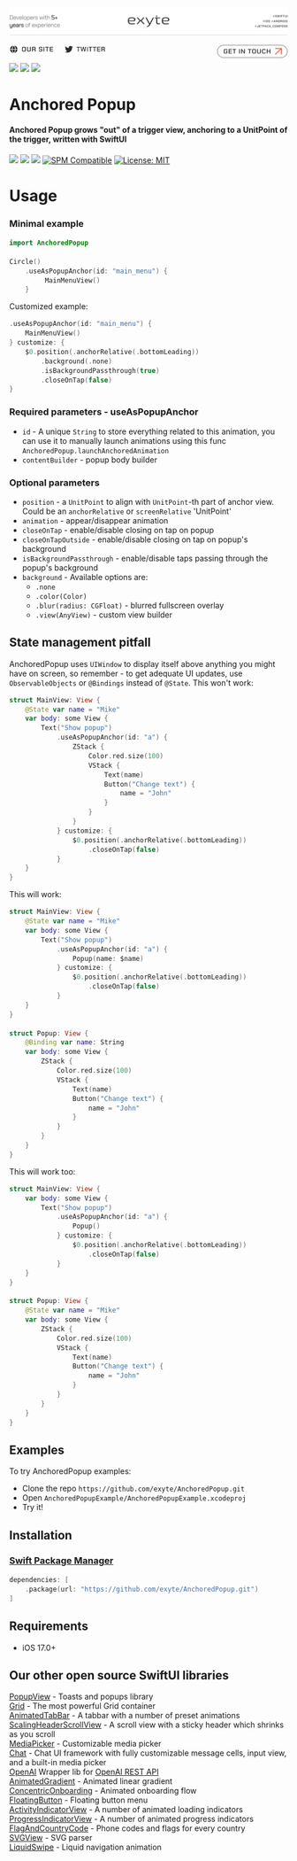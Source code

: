 <a href="https://exyte.com/"><picture><source media="(prefers-color-scheme: dark)" srcset="https://raw.githubusercontent.com/exyte/media/master/common/header-dark.png"><img src="https://raw.githubusercontent.com/exyte/media/master/common/header-light.png"></picture></a>

<a href="https://exyte.com/"><picture><source media="(prefers-color-scheme: dark)" srcset="https://raw.githubusercontent.com/exyte/media/master/common/our-site-dark.png" width="80" height="16"><img src="https://raw.githubusercontent.com/exyte/media/master/common/our-site-light.png" width="80" height="16"></picture></a>&nbsp;&nbsp;&nbsp;&nbsp;&nbsp;<a href="https://twitter.com/exyteHQ"><picture><source media="(prefers-color-scheme: dark)" srcset="https://raw.githubusercontent.com/exyte/media/master/common/twitter-dark.png" width="74" height="16"><img src="https://raw.githubusercontent.com/exyte/media/master/common/twitter-light.png" width="74" height="16">
</picture></a> <a href="https://exyte.com/contacts"><picture><source media="(prefers-color-scheme: dark)" srcset="https://raw.githubusercontent.com/exyte/media/master/common/get-in-touch-dark.png" width="128" height="24" align="right"><img src="https://raw.githubusercontent.com/exyte/media/master/common/get-in-touch-light.png" width="128" height="24" align="right"></picture></a>

<p float="left">
  <img src="https://github.com/user-attachments/assets/07514304-b4ba-451a-b383-b5cfa3bb67a4" width="200" />
  <img src="https://github.com/user-attachments/assets/fe540201-46f2-44ec-ad9d-5c413f49d6d2" width="200" /> 
  <img src="https://github.com/user-attachments/assets/74ec138c-8695-4819-8455-b32f117a5a1e" width="200" />
</p>

<p><h1 align="left">Anchored Popup</h1></p>

<p><h4>Anchored Popup grows "out" of a trigger view, anchoring to a UnitPoint of the trigger, written with SwiftUI</h4></p>

![](https://img.shields.io/github/v/tag/exyte/anchoredPopup?label=Version)
[![](https://img.shields.io/endpoint?url=https%3A%2F%2Fswiftpackageindex.com%2Fapi%2Fpackages%2Fexyte%2FAnchoredPopup%2Fbadge%3Ftype%3Dswift-versions)](https://swiftpackageindex.com/exyte/AnchoredPopup)
[![](https://img.shields.io/endpoint?url=https%3A%2F%2Fswiftpackageindex.com%2Fapi%2Fpackages%2Fexyte%2FAnchoredPopup%2Fbadge%3Ftype%3Dplatforms)](https://swiftpackageindex.com/exyte/AnchoredPopup)
[![SPM Compatible](https://img.shields.io/badge/SwiftPM-Compatible-brightgreen.svg)](https://swiftpackageindex.com/exyte/AnchoredPopup)
[![License: MIT](https://img.shields.io/badge/License-MIT-black.svg)](https://opensource.org/licenses/MIT)

# Usage

### Minimal example

```swift
import AnchoredPopup

Circle()
    .useAsPopupAnchor(id: "main_menu") {
         MainMenuView()
    }
```

Customized example:
```swift
.useAsPopupAnchor(id: "main_menu") {
    MainMenuView()
} customize: {
    $0.position(.anchorRelative(.bottomLeading))
        .background(.none)
        .isBackgroundPassthrough(true)
        .closeOnTap(false)
}
```

### Required parameters - useAsPopupAnchor 
- `id` - A unique `String` to store everything related to this animation, you can use it to manually launch animations using this func `AnchoredPopup.launchAnchoredAnimation`    
- `contentBuilder` - popup body builder

### Optional parameters
- `position` - a `UnitPoint` to align with `UnitPoint`-th part of anchor view. Could be an `anchorRelative` or `screenRelative` 'UnitPoint'   
- `animation` - appear/disappear animation   
- `closeOnTap` - enable/disable closing on tap on popup    
- `closeOnTapOutside` - enable/disable closing on tap on popup's background     
- `isBackgroundPassthrough` - enable/disable taps passing through the popup's background     
- `background` - Available options are:     
    * `.none`
    * `.color(Color)`    
    * `.blur(radius: CGFloat)` - blurred fullscreen overlay    
    * `.view(AnyView)` - custom view builder   

## State management pitfall
AnchoredPopup uses `UIWindow` to display itself above anything you might have on screen, so remember - to get adequate UI updates, use `ObservableObjects` or `@Bindings` instead of `@State`. This won't work:
```swift
struct MainView: View {
    @State var name = "Mike"
    var body: some View {
        Text("Show popup")
            .useAsPopupAnchor(id: "a") {
                ZStack {
                    Color.red.size(100)
                    VStack {
                        Text(name)
                        Button("Change text") {
                            name = "John"
                        }
                    }
                }
            } customize: {
                $0.position(.anchorRelative(.bottomLeading))
                    .closeOnTap(false)
            }
    }
}
```
This will work:
```swift
struct MainView: View {
    @State var name = "Mike"
    var body: some View {
        Text("Show popup")
            .useAsPopupAnchor(id: "a") {
                Popup(name: $name)
            } customize: {
                $0.position(.anchorRelative(.bottomLeading))
                    .closeOnTap(false)
            }
    }
}

struct Popup: View {
    @Binding var name: String
    var body: some View {
        ZStack {
            Color.red.size(100)
            VStack {
                Text(name)
                Button("Change text") {
                    name = "John"
                }
            }
        }
    }
}
```
This will work too:
```swift
struct MainView: View {
    var body: some View {
        Text("Show popup")
            .useAsPopupAnchor(id: "a") {
                Popup()
            } customize: {
                $0.position(.anchorRelative(.bottomLeading))
                    .closeOnTap(false)
            }
    }
}

struct Popup: View {
    @State var name = "Mike"
    var body: some View {
        ZStack {
            Color.red.size(100)
            VStack {
                Text(name)
                Button("Change text") {
                    name = "John"
                }
            }
        }
    }
}
```

## Examples

To try AnchoredPopup examples:
- Clone the repo `https://github.com/exyte/AnchoredPopup.git`
- Open `AnchoredPopupExample/AnchoredPopupExample.xcodeproj`
- Try it!

## Installation

### [Swift Package Manager](https://swift.org/package-manager/)

```swift
dependencies: [
    .package(url: "https://github.com/exyte/AnchoredPopup.git")
]
```

## Requirements

* iOS 17.0+ 

## Our other open source SwiftUI libraries
[PopupView](https://github.com/exyte/PopupView) - Toasts and popups library    
[Grid](https://github.com/exyte/Grid) - The most powerful Grid container     
[AnimatedTabBar](https://github.com/exyte/AnimatedTabBar) - A tabbar with a number of preset animations   
[ScalingHeaderScrollView](https://github.com/exyte/ScalingHeaderScrollView) - A scroll view with a sticky header which shrinks as you scroll  
[MediaPicker](https://github.com/exyte/mediapicker) - Customizable media picker     
[Chat](https://github.com/exyte/chat) - Chat UI framework with fully customizable message cells, input view, and a built-in media picker  
[OpenAI](https://github.com/exyte/OpenAI) Wrapper lib for [OpenAI REST API](https://platform.openai.com/docs/api-reference/introduction)    
[AnimatedGradient](https://github.com/exyte/AnimatedGradient) - Animated linear gradient     
[ConcentricOnboarding](https://github.com/exyte/ConcentricOnboarding) - Animated onboarding flow    
[FloatingButton](https://github.com/exyte/FloatingButton) - Floating button menu    
[ActivityIndicatorView](https://github.com/exyte/ActivityIndicatorView) - A number of animated loading indicators    
[ProgressIndicatorView](https://github.com/exyte/ProgressIndicatorView) - A number of animated progress indicators    
[FlagAndCountryCode](https://github.com/exyte/FlagAndCountryCode) - Phone codes and flags for every country    
[SVGView](https://github.com/exyte/SVGView) - SVG parser    
[LiquidSwipe](https://github.com/exyte/LiquidSwipe) - Liquid navigation animation   
